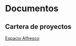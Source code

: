 # Documentos

## Cartera de proyectos

[Espacio Alfresco](https://alfresco.ual.es/share/page/repository#filter=path%7C%2FSTIC%2FCartera%2520de%2520Proyectos%7C&page=1)
